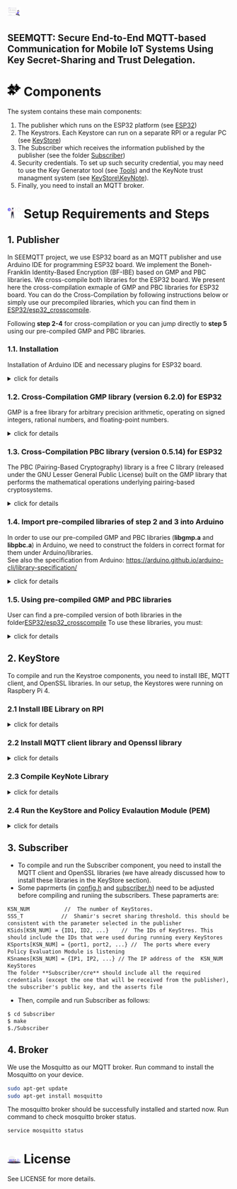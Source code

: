 # <img src="images/project.svg" alt="about the project" width="30"/>  
**SEEMQTT:** Secure End-to-End MQTT-based Communication for Mobile IoT Systems Using Key Secret-Sharing and Trust Delegation.
---
# <img src="images/components.svg" alt="components" width="30" />  Components
The system contains these main components:
1. The publisher which runs on the ESP32 platform (see [ESP32](ESP32))
2. The Keystrors. Each Keystore can run on a separate RPI or a regular PC (see  [KeyStore](KeyStore))
3. The Subscriber which receives the information published by the publisher (see the folder [Subscriber](Subscriber))
4. Security credentials. To set up such security credential, you may need to use the Key Generator tool (see [Tools](Tools))  and the KeyNote trust managment system (see [KeyStore\KeyNote](KeyStore\KeyNote)).  
5. Finally,  you need to install an MQTT broker.
# <img src="images/checkboxes.svg" alt="requirements" width="30" />  Setup Requirements and Steps 
## 1. Publisher
In SEEMQTT project, we use ESP32 board as an MQTT publisher and use Arduino IDE for programming ESP32 board. We implement the Boneh-Franklin Identity-Based Encryption (BF-IBE) based on  GMP and PBC libraries. We cross-compile both libraries for the ESP32 board. We present here the cross-compilation exmaple of GMP and PBC libraries for ESP32 board. You can do the Cross-Compilation by following instructions below or simply use our precompiled libraries, which you can find them in [ESP32/esp32_crosscompile](ESP32/esp32_crosscompile).

Following **step 2-4** for cross-compilation or you can jump directly to **step 5** using our pre-compiled GMP and PBC libraries.

### 1.1. Installation
Installation of Arduino IDE and necessary plugins for ESP32 board.
<details>
<summary> click for details </summary>

1. Arduino IDE \
We install Arduino IDE (version 1.8.13) on Linux machine. Follow the instructions to install Arduino IDE on your PC (Windows/Mac OS X/Linux/Portable IDE/ChromeOS):  
https://www.arduino.cc/en/Guide/HomePage

2. Install ESP32 Board Add-Ons in Arduino IDE \
We use ESP32 Boards in our project. Follow the instructions in this tutorial to add add-ons for ESP32 Boards in Arduino IDE:  
https://randomnerdtutorials.com/installing-the-esp32-board-in-arduino-ide-windows-instructions/

3. Required libraries in Arduino IDE \
We need to install **PubSubClient** library, which is used in our project for MQTT client.
Here is  a description about how to install a library into your Arduino IDE: https://www.arduino.cc/en/guide/libraries
</details>

### 1.2. Cross-Compilation GMP library (version 6.2.0) for ESP32
GMP is a free library for arbitrary precision arithmetic, operating on signed integers, rational numbers, and floating-point numbers.
<details>
<summary> click for details </summary>

1. you need to download the GMP library source code from here: https://gmplib.org
2. after unzip the library, create a text file  and save it as e.g. cross-compile-esp32.txt.
3. copy the next code ( A wrapper around ./configure (https://github.com/ikalchev/kpabe-yct14-cpp/issues/2).) into the file and change the paths according to your own settings.
4.  After running the text file we just generated, a **config.h** file will be generated.
```
#!/bin/bash
# Don't forget:
# - Change HAS_OBSTACK_VNPRITNF and HAVE_NL_LANGINFO to 0 from config.h
# - (optional) Change HAS_ALLOCA and HAS_ALLOCA_H to 0 (we want to avoid stack allocation on the esp)
# - Change HAVE_RAISE to 0 (see invalid.c)
./configure \
  --enable-static \
  --disable-shared \
  --host=xtensa \
  --prefix=/usr/local/lib/xtensa-esp32-elf \
  AR=/home/mao/Desktop/esp/xtensa-esp32-toolchain/xtensa-esp32-elf/bin/xtensa-esp32-elf-ar \
  ARFLAGS=rcs \
  RANLIB=/home/mao/Desktop/esp/xtensa-esp32-toolchain/xtensa-esp32-elf/bin/xtensa-esp32-elf-ranlib \
  CC=/home/mao/Desktop/esp/xtensa-esp32-toolchain/xtensa-esp32-elf/bin/xtensa-esp32-elf-gcc \
  CFLAGS="-Wno-error=deprecated-declarations -Wno-unused-parameter -Wno-sign-compare -Os -g3 -nostdlib -Wpointer-arith -Wno-error=unused-function -Wno-error=unused-but-set-variable -Wno-error=unused-variable -mlongcalls -ffunction-sections -fdata-sections -fstrict-volatile-bitfields" \
  CXX=/home/mao/Desktop/esp/xtensa-esp32-toolchain/xtensa-esp32-elf/bin/xtensa-esp32-elf-g++ \
  CXXFLAGS="-fno-rtti -fno-exceptions -std=gnu++11" \
  LIBS="" \
  LDFLAGS="-L/home/mao/.arduino15/packages/esp32/hardware/esp32/1.0.4/tools/sdk/lib -L/home/mao/.arduino15/packages/esp32/hardware/esp32/1.0.4/tools/sdk/ld -nostdlib -Wl,-static -Wl,-gc-sections -Wl,-EL -Wl,--undefined=uxTopUsedPriority"
```
```
chmod +x cross-compile-esp32.txt && ./cross-compile-esp32.txt
```
5. Change HAVE_OBSTACK_VPRINTF, HAVE_NL_LANGINFO and HAVE_RAISE to 0 from **config.h**. **Note**: in our case, a error occurs during linking stage when we use pre-compiled libgmp.a library in Arduino (1.8.13). As a workaround we copy the lines below from invalid.c to errno.c.
```
#if ! HAVE_RAISE
#define raise(sig)   kill (getpid(), sig)
#endif
```
6. Run ```make && make install``` to generate static library **libgmp.a**, which will be located in our case under folder **/usr/local/lib/xtensa-esp32-elf/lib**.
7. Done
</details>

### 1.3. Cross-Compilation PBC library (version 0.5.14) for ESP32
The PBC (Pairing-Based Cryptography) library is a free C library (released under the GNU Lesser General Public License) built on the GMP library that performs the mathematical operations underlying pairing-based cryptosystems.
<details>
<summary> click for details </summary>

1. PBC library source code download: https://crypto.stanford.edu/pbc/download.html
2. A wrapper around ./configure (https://github.com/ikalchev/kpabe-yct14-cpp/issues/2). Change the paths according to your own settings and save it as e.g. cross-compile-esp32.txt. After running the script, a **config.h** file will be generated.
```
#!/bin/bash
# The many includes in CPPFLAGS are all because of arith/init_random.c, as it is modified to use the random number generator from the esp platform.
# Don't forget:
# - Change HAVE_ALLOCA and HAVE_ALLOCA_H to 0 (we don't want to use stack allocation on the esp)
TOOLCHAIN="/home/mao/Desktop/esp/xtensa-esp32-toolchain/xtensa-esp32-elf/bin/xtensa-esp32-elf-"
./configure \
  --enable-static \
  --disable-shared \
  --host=xtensa \
  --prefix=/usr/local/lib/xtensa-esp32-elf \
  AR="$TOOLCHAIN"ar \
  ARFLAGS=rcs \
  AS="$TOOLCHAIN"as \
  RANLIB="$TOOLCHAIN"ranlib \
  NM="$TOOLCHAIN"nm \
  CC="$TOOLCHAIN"gcc \
  CFLAGS="-Wno-error=deprecated-declarations -Wno-unused-parameter -Wno-sign-compare -Os -g3 -nostdlib -Wpointer-arith -Wno-error=unused-function -Wno-error=unused-but-set-variable -Wno-error=unused-variable -mlongcalls -ffunction-sections -fdata-sections -fstrict-volatile-bitfields" \
  CPPFLAGS="-mlongcalls -fno-exceptions -I/usr/local/lib/xtensa-esp32-elf/include -I/home/mao/Desktop/esp/xtensa-esp32-toolchain/xtensa-esp32-elf/include -I/home/mao/.arduino15/packages/esp32/hardware/esp32/1.0.4/tools/sdk/include/esp32/ -I/home/mao/.arduino15/packages/esp32/hardware/esp32/1.0.4/tools/sdk/include/driver/ -I/home/mao/.arduino15/packages/esp32/hardware/esp32/1.0.4/tools/sdk/include/soc/ -I/home/mao/.arduino15/packages/esp32/hardware/esp32/1.0.4/tools/sdk/include/freertos/" \
  LIBS="" \
  LDFLAGS="-L/usr/local/lib/xtensa-esp32-elf/lib/ -L/home/mao/.arduino15/packages/esp32/hardware/esp32/1.0.4/tools/sdk/lib -L/home/mao/.arduino15/packages/esp32/hardware/esp32/1.0.4/tools/sdk/ld -L/home/mao/Desktop/esp/xtensa-esp32-toolchain/xtensa-esp32-elf/lib -nostdlib -Wl,--gc-sections -Wl,-EL -Wl,--undefined=uxTopUsedPriority"
```
```
chmod +x cross-compile-esp32.txt && ./cross-compile-esp32.txt
```
3. Change HAVE_ALLOCA and HAVE_ALLOCA_H to 0 from **config.h**.
4. Run ```make && make install``` to generate static library **libpbc.a**, which will be located in our case under folder **/usr/local/lib/xtensa-esp32-elf/lib**.
5. Done
</details>

### 1.4. Import pre-compiled libraries of step 2 and 3 into Arduino
In order to use our pre-compiled GMP and PBC libraries (**libgmp.a** and **libpbc.a**) in Arduino, we need to construct the folders in correct format for them under Arduino/libraries. \
See also the specification from Arduino: https://arduino.github.io/arduino-cli/library-specification/
<details>
<summary> click for details </summary>

#### 1.4.1 Add pre-compiled GMP library in Arduino
- Constructed GMP library folder
```
Arduino/libraries/gmp
├── library.properties
└── src
    ├── esp32
    │   └── libgmpesp32.a
    └── gmp.h
```
- Copy header files and pre-compiled GMP library from **/usr/local/lib/xtensa-esp32-elf/** to Arduino library folder and **libgmp.a** is renamed as **libgmpesp32.a** in order to differ from the GMP library under linux machine.
- library.properties file. **Note**: set precompiled flag to true.
```
name=GMP Library ESP32
version=1.0.0
author=Hangmao Liu
maintainer=Hangmao Liu
sentence=Arduino libary
paragraph=
category=demo
url=www.google.com
architectures=*
includes=gmp.h
precompiled=true
ldflags=-lgmpesp32
```

#### 1.4.2 Add pre-compiled PBC library in Arduino
-  Constructed PBC library folder
```
Arduino/libraries/pbc/
├── library.properties
└── src
    ├── esp32
    │   └── libpbcesp32.a
    ├── pbc_a1_param.h
    ├── pbc_a_param.h
    ├── pbc_curve.h
    ├── pbc_d_param.h
    ├── pbc_e_param.h
    ├── pbc_field.h
    ├── pbc_fieldquadratic.h
    ├── pbc_f_param.h
    ├── pbc_fp.h
    ├── pbc_g_param.h
    ├── pbc.h
    ├── pbc_hilbert.h
    ├── pbc_i_param.h
    ├── pbc_memory.h
    ├── pbc_mnt.h
    ├── pbc_multiz.h
    ├── pbc_pairing.h
    ├── pbc_param.h
    ├── pbc_poly.h
    ├── pbc_random.h
    ├── pbc_singular.h
    ├── pbc_ternary_extension_field.h
    ├── pbc_test.h
    ├── pbc_utils.h
    └── pbc_z.h
```
-  Copy header files and pre-compiled PBC library from **/usr/local/lib/xtensa-esp32-elf/** to Arduino library folder and **libpbc.a** is renamed as **libpbcesp32.a** in order to differ from the PBC library under linux machine.
-  library.properties file. **Note**: set precompiled flag to true.
```
name=PBC_Library(Pairing Based Cryptography) ESP32
version=1.0.0
author=Hangmao Liu
maintainer=Hangmao Liu
sentence=Arduino libary
paragraph=
category=demo
url=www.google.com
architectures=*
includes=pbc.h
precompiled=true
ldflags=-lpbcesp32
```
#### 1.4.3 Change platform.txt in Arduino in order to use pre-compiled library
See also the discussion for more details: https://forum.arduino.cc/index.php?topic=653746.0 \
**platform.txt**: file is located in **~/.arduino15/packages/esp32/hardware/esp32/1.0.4** (under normal user not root).
-  Add this line anywhere in platform.txt
```
compiler.libraries.ldflags=
```
- Add {compiler.libraries.ldflags} to recipe.c.combine.pattern
```
recipe.c.combine.pattern="{compiler.path}{compiler.c.elf.cmd}" {compiler.c.elf.flags} {compiler.c.elf.extra_flags} {compiler.libraries.ldflags} -Wl,--start-group {object_files} "{archive_file_path}" {compiler.c.elf.libs} -Wl,--end-group -Wl,-EL -o "{build.path}/{build.project_name}.elf"

```
- Add this tow flages the end of the file
```
compiler.c.elf.libs=-lgcc -lesp32 -lphy -lesp_http_client -lmbedtls -lrtc -lesp_http_server -lbtdm_app -lspiffs -lbootloader_sup    port -lmdns -lnvs_flash -lfatfs -lpp -lnet80211 -ljsmn -lface_detection -llibsodium -lvfs -ldl_lib -llog -lfreertos -lcxx -lsmar    tconfig_ack -lxtensa-debug-module -lheap -ltcpip_adapter -lmqtt -lulp -lfd -lfb_gfx -lnghttp -lprotocomm -lsmartconfig -lm -leth    ernet -limage_util -lc_nano -lsoc -ltcp_transport -lc -lmicro-ecc -lface_recognition -ljson -lwpa_supplicant -lmesh -lesp_https_    ota -lwpa2 -lexpat -llwip -lwear_levelling -lapp_update -ldriver -lbt -lespnow -lcoap -lasio -lnewlib -lconsole -lapp_trace -les    p32-camera -lhal -lprotobuf-c -lsdmmc -lcore -lpthread -lcoexist -lfreemodbus -lspi_flash -lesp-tls -lwpa -lwifi_provisioning -l    wps -lesp_adc_cal -lesp_event -lopenssl -lesp_ringbuf -lfr  **-lgmpesp32** **-lpbcesp32** -lstdc++
```

#### Note
In our case, an error occurs during linking stage.
```
in libc_nano.a undefined reference to "_PathLocale"
in libc_nano.a undefined reference to "__mlocale_changed"
in libc_nano.a undefined reference to "__nlocale_changed"
```
As a workaround we define those 3 variables in gmp/errno.c file, since we have already modified it.
```
int _PathLocale = 0;
int __mlocale_changed = 0;
int __nlocale_changed = 0;
```
</details>

### 1.5. Using pre-compiled GMP and PBC libraries
User can find a pre-compiled version of both libraries in the folder[ESP32/esp32_crosscompile](ESP32/esp32_crosscompile)
To use these libraries, you must:
<details>
<summary> click for details </summary>

#### 1.5.1 Add pre-compiled libraries into Arduino libraries folder
Locating the Arduino libraries folder:
- in case of using Linux:  **Arduino/libraries/**
- in case of using Windows 10: **C:\Users\usename\Documents\Arduino\libraries**

#### 1.5.2 Change platform.txt in Arduino in order to use the pre-compiled libraries
Locating the platform.txt:
- in case of using Linux: **~/.arduino15/packages/esp32/hardware/esp32/1.0.4**(under normal user not root)
- in case of using Windows 10: **C:\Users\usename\AppData\Local\Arduino15\packages\esp32\hardware\esp32\1.0.4\**

After locating the file:
1. Add this line anywhere in platform.txt
```
compiler.libraries.ldflags=
```
2. Add {compiler.libraries.ldflags} to recipe.c.combine.pattern
```
recipe.c.combine.pattern="{compiler.path}{compiler.c.elf.cmd}" {compiler.c.elf.flags} {compiler.c.elf.extra_flags} {compiler.libraries.ldflags} -Wl,--start-group {object_files} "{archive_file_path}" {compiler.c.elf.libs} -Wl,--end-group -Wl,-EL -o "{build.path}/{build.project_name}.elf"
```
3. Add this tow flages ( **-lgmpesp32** **-lpbcesp32** ) the end of the file  compiler.c.elf.libs=
```
compiler.c.elf.libs=-lgcc -lesp32 -lphy -lesp_http_client -lmbedtls -lrtc -lesp_http_server -lbtdm_app -lspiffs -lbootloader_sup    port -lmdns -lnvs_flash -lfatfs -lpp -lnet80211 -ljsmn -lface_detection -llibsodium -lvfs -ldl_lib -llog -lfreertos -lcxx -lsmar    tconfig_ack -lxtensa-debug-module -lheap -ltcpip_adapter -lmqtt -lulp -lfd -lfb_gfx -lnghttp -lprotocomm -lsmartconfig -lm -leth    ernet -limage_util -lc_nano -lsoc -ltcp_transport -lc -lmicro-ecc -lface_recognition -ljson -lwpa_supplicant -lmesh -lesp_https_    ota -lwpa2 -lexpat -llwip -lwear_levelling -lapp_update -ldriver -lbt -lespnow -lcoap -lasio -lnewlib -lconsole -lapp_trace -les    p32-camera -lhal -lprotobuf-c -lsdmmc -lcore -lpthread -lcoexist -lfreemodbus -lspi_flash -lesp-tls -lwpa -lwifi_provisioning -l    wps -lesp_adc_cal -lesp_event -lopenssl -lesp_ringbuf -lfr  **-lgmpesp32** **-lpbcesp32** -lstdc++
```
</details>

## 2. KeyStore
To compile and run the Keystroe components,  you need to install IBE, MQTT client, and OpenSSL libraries.
In our setup, the Keystores were running on Raspbery Pi 4.

### 2.1 Install IBE Library on RPI
<details>
<summary> click for details </summary>
Installing IBE requires the existence of both GMP and PBC libraries.

- #### Installing libgmp-dev and libssl-dev
  ```
  $ sudo apt install libgmp3-dev
  $ sudo apt install libssl-dev
  ```
- #### Installing libssl-dev
  ```
  $ sudo apt install libssl-dev
  ```
- #### Installing pbc
  - `$ wget https://crypto.stanford.edu/pbc/files/pbc-0.5.14.tar.gz
    `
  - Install flex and bison if they are not have installed before
	  ```
	  $ sudo apt-get install flex
	  $ sudo apt-get install bison
	  ```
  - Unzip the pbcXXXXX.gz file and then cd inside the unzipped folder
  - ```
    $ ./configure
    $ make
    $ sudo make install
    ```
</details>

### 2.2 Install MQTT client library and Openssl library
<details>
<summary> click for details </summary>

- Install MQTT client library

	```
	  $ sudo apt install libmosquitto-dev
	```
- Install Openssl linrary

	```
	  $ sudo apt-get install libssl-dev
	```
</details>

### 2.3 Compile KeyNote Library
<details>
<summary> click for details </summary>
	
- You need to compile the KeyNote trust management library before running the Policy Evaluation Module on the RPI. Otherwise, the authorized subscribers will not get the secret shares from the KeyStroes. To compile the library, you need to change the directory to the [KeyStore/KeyNote/](KeyStore/KeyNote/) folder and then run make.  You can read more about using the KeyNote trust management system and the changes that we have implemented on  [here](KeyStore/KeyNote/README.md).

```
$ cd KeyStore/Keynote
$ make
```
</details>

### 2.4 Run the KeyStore and Policy Evalaution Module (PEM)
<details>
<summary> click for details </summary>

- Compile and run KeyStore: the ID of the KyeStore must be provided. 

```
$ cd KeyStore/KS
$ make
$./KeyStore ID1 ibe sss
```
- Then, compile and run the Policy Evalaution Module (the ID here is the same one used while running the KeyStore)

```
$ cd KeyStore/KSPEM
$ make
$./PEM ID  port1
```
</details>

## 3. Subscriber
- To compile and run the Subscriber component,  you need to install the  MQTT client and OpenSSL libraries (we have already discussed how to install these libraries in the KeyStore section). 
- Some paprmerts (in [config.h](Subscriber/config.h) and [subscriber.h](Subscriber/subscriber.h)) need to be adjusted before compiling and runiing the subscribers. 
These papramerts are: 

```
KSN_NUM           //  The number of KeyStores. 
SSS_T            //  Shamir's secret sharing threshold. this should be consistent with the parameter selected in the publisher
KSids[KSN_NUM] = {ID1, ID2, ...}    //  The IDs of KeyStres. This should include the IDs that were used during running every KeyStores
KSports[KSN_NUM] = {port1, port2, ...} //  The ports where every Policy Evaluation Module is listening
KSnames[KSN_NUM] = {IP1, IP2, ...} // The IP address of the  KSN_NUM KeyStores
The folder **Subscriber/cre** should include all the required credentials (except the one that will be received from the publisher), the subscriber's public key, and the asserts file
```
- Then, compile and run Subscriber as follows: 

```
$ cd Subscriber
$ make
$./Subscriber
```
</details>

## 4. Broker
We use the Mosquitto as our MQTT broker. Run command to install the Mosquitto on your device.
```bash
sudo apt-get update
sudo apt-get install mosquitto
```
The mosquitto broker should be successfully installed and started now. Run command to check mosquitto broker status.
```bash
service mosquitto status
```

# <img src="images/license.svg" alt="license" width="30">  License
See LICENSE for more details.
